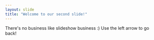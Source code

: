 ```yaml
---
layout: slide
title: "Welcome to our second slide!"
---
```

There's no business like slideshow business :)
Use the left arrow to go back!
